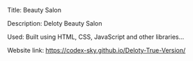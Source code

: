 Title: Beauty Salon

Description: Deloty Beauty Salon

Used: Built using HTML, CSS, JavaScript and other libraries...

Website link: https://codex-sky.github.io/Deloty-True-Version/
